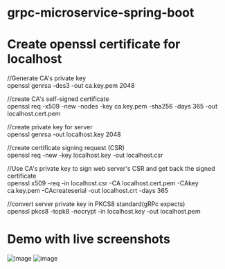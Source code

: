 # grpc-microservice-spring-boot
# Create openssl certificate for localhost

//Generate CA's private key <br>
openssl genrsa -des3 -out ca.key.pem 2048 

//create CA's self-signed certificate<br>
openssl req -x509 -new -nodes -key ca.key.pem -sha256 -days 365 -out localhost.cert.pem

//create private key for server<br>
openssl genrsa -out localhost.key 2048

//create certificate signing request (CSR)<br>
openssl req -new -key localhost.key -out localhost.csr

//Use CA's private key to sign web server's CSR and get back the signed certificate<br>
openssl x509 -req -in localhost.csr -CA localhost.cert.pem -CAkey ca.key.pem -CAcreateserial -out localhost.crt -days 365

//convert server private key in PKCS8 standard(gRPc expects)<br>
openssl pkcs8 -topk8 -nocrypt -in localhost.key -out localhost.pem

# Demo with live screenshots

![image](https://github.com/DevShivmohan/microservices-with-grpc-spring-boot/assets/72655528/4220d438-3295-4838-9336-7b28feef4027)
![image](https://github.com/DevShivmohan/microservices-with-grpc-spring-boot/assets/72655528/43825d6f-8d2b-4af6-891c-2015715e488d)


